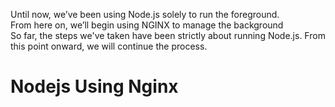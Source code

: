 Until now, we’ve been using Node.js solely to run the foreground. <br>
From here on, we’ll begin using NGINX to manage the background<br>
So far, the steps we've taken have been strictly about running Node.js. From this point onward, we will continue the process.

# Nodejs Using Nginx

